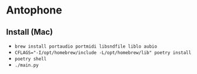 # Antophone

## Install (Mac)
* `brew install portaudio portmidi libsndfile liblo aubio`
* `CFLAGS="-I/opt/homebrew/include -L/opt/homebrew/lib" poetry install`
* `poetry shell`
* `./main.py`



